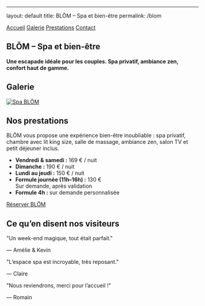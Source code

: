 
---

layout: default
title: BLŌM – Spa et bien-être
permalink: /blom

<div class="bg-black text-white min-h-screen px-4 text-center">    <!-- MENU DE NAVIGATION -->    <nav class="flex justify-center space-x-6 py-6 text-sm font-semibold uppercase tracking-wide text-white">  
    <a href="{{ site.baseurl }}/" class="hover:underline">Accueil</a>  
    <a href="#galerie" class="hover:underline">Galerie</a>  
    <a href="#prestations" class="hover:underline">Prestations</a>  
    <a href="{{ site.baseurl }}/contact" class="hover:underline">Contact</a>  
  </nav>    <!-- SECTION ACCUEIL -->    <section id="accueil" class="py-6">  
    <h1 class="text-4xl font-bold mb-4">BLŌM – Spa et bien-être</h1>  
    <p class="text-lg max-w-xl mx-auto mb-6">  
      <strong>  
        Une escapade idéale pour les couples. Spa privatif, ambiance zen, confort haut de gamme.  
      </strong>  
    </p>  
  </section>    <!-- SECTION GALERIE -->    <section id="galerie" class="py-8">  
    <h2 class="text-2xl font-bold mb-6">Galerie</h2>  
    <div class="flex justify-center">  
      <a href="{{ site.baseurl }}/assets/images/Spa.jpg" data-lightbox="blom" data-title="Spa BLŌM">  
        <img src="{{ site.baseurl }}/assets/images/Spa.jpg" alt="Spa BLŌM" class="h-48 rounded shadow" />  
      </a>  
      <!-- Images masquées -->  
      <a href="{{ site.baseurl }}/assets/images/blom2.jpg" data-lightbox="blom" data-title="Salle de bain" style="display: none;"></a>  
      <a href="{{ site.baseurl }}/assets/images/blom3.jpg" data-lightbox="blom" data-title="Lit king size" style="display: none;"></a>  
      <a href="{{ site.baseurl }}/assets/images/blom4.jpg" data-lightbox="blom" data-title="Espace salon" style="display: none;"></a>  
    </div>  
  </section>    <!-- SECTION PRESTATIONS -->    <section id="prestations" class="py-12">  
    <h2 class="text-2xl font-bold mb-6">Nos prestations</h2>  
    <p class="max-w-xl mx-auto text-lg mb-6">  
      BLŌM vous propose une expérience bien-être inoubliable : spa privatif, chambre avec lit king size, salle de massage, ambiance zen, salon TV et petit déjeuner inclus.  
    </p>  
    <div class="text-left max-w-md mx-auto mb-6">  
      <ul class="list-disc list-inside space-y-2 text-white">  
        <li><strong>Vendredi & samedi :</strong> 169 € / nuit</li>  
        <li><strong>Dimanche :</strong> 190 € / nuit</li>  
        <li><strong>Lundi au jeudi :</strong> 150 € / nuit</li>  
        <li><strong>Formule journée (11h–16h) :</strong> 130 € <br><span class="text-sm text-gray-400">Sur demande, après validation</span></li>  
        <li><strong>Formule 4h :</strong> sur demande personnalisée</li>  
      </ul>  
    </div>  
    <a href="{{ site.baseurl }}/contact"  
       class="bg-white text-black hover:bg-gray-300 font-semibold py-3 px-6 rounded-full transition inline-block">  
      Réserver BLŌM  
    </a>  
  </section>    <!-- AVIS CLIENTS -->    <section class="py-12">  
    <h2 class="text-2xl font-bold mb-6">Ce qu’en disent nos visiteurs</h2>  
    <div class="relative w-full max-w-2xl mx-auto overflow-hidden">  
      <div id="testimonial-carousel-blom" class="whitespace-nowrap transition-transform duration-700 ease-in-out">  
        <div class="inline-block w-full px-4">  
          <p class="text-lg italic mb-2">"Un week-end magique, tout était parfait."</p>  
          <p class="text-sm text-gray-400">— Amélie & Kevin</p>  
        </div>  
        <div class="inline-block w-full px-4">  
          <p class="text-lg italic mb-2">"L’espace spa est incroyable, très reposant."</p>  
          <p class="text-sm text-gray-400">— Claire</p>  
        </div>  
        <div class="inline-block w-full px-4">  
          <p class="text-lg italic mb-2">"Nous reviendrons, merci pour l’accueil !"</p>  
          <p class="text-sm text-gray-400">— Romain</p>  
        </div>  
      </div>  
    </div>  
  </section>    <script>  
    let indexBlom = 0;  
    const carouselBlom = document.getElementById('testimonial-carousel-blom');  
    const slideCountBlom = carouselBlom.children.length;  
  
    setInterval(() => {  
      indexBlom = (indexBlom + 1) % slideCountBlom;  
      carouselBlom.style.transform = `translateX(-${indexBlom * 100}%)`;  
    }, 5000);  
  </script>  </div>

